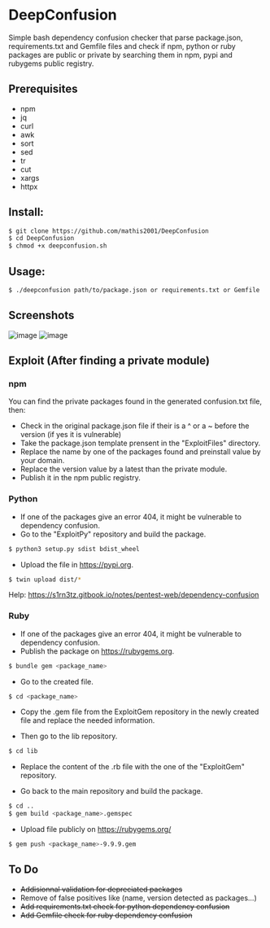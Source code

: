 # DeepConfusion
Simple bash dependency confusion checker that parse package.json, requirements.txt and Gemfile files and check if npm, python or ruby packages are public or private by searching them in npm, pypi and rubygems public registry.

## Prerequisites

- npm
- jq
- curl
- awk
- sort
- sed
- tr
- cut
- xargs
- httpx
  
## Install:
```bash
$ git clone https://github.com/mathis2001/DeepConfusion
$ cd DeepConfusion
$ chmod +x deepconfusion.sh
```

## Usage:
```bash
$ ./deepconfusion path/to/package.json or requirements.txt or Gemfile
```
## Screenshots

![image](https://github.com/mathis2001/DeepConfusion/assets/40497633/1407d924-b741-43b3-a970-50efc48dd6dd)
![image](https://github.com/mathis2001/DeepConfusion/assets/40497633/950eac0c-0457-4a13-8449-9e9f3c802221)


## Exploit (After finding a private module)

### npm
You can find the private packages found in the generated confusion.txt file, then:

- Check in the original package.json file if their is a ^ or a ~ before the version (if yes it is vulnerable)
- Take the package.json template prensent in the "ExploitFiles" directory.
- Replace the name by one of the packages found and preinstall value by your domain.
- Replace the version value by a latest than the private module.
- Publish it in the npm public registry.

### Python

- If one of the packages give an error 404, it might be vulnerable to dependency confusion.
- Go to the "ExploitPy" repository and build the package.
  
```bash
$ python3 setup.py sdist bdist_wheel
```
- Upload the file in https://pypi.org.
  
```bash
$ twin upload dist/*
``` 

Help: https://s1rn3tz.gitbook.io/notes/pentest-web/dependency-confusion

### Ruby

- If one of the packages give an error 404, it might be vulnerable to dependency confusion.
- Publish the package on https://rubygems.org.
    
```bash
$ bundle gem <package_name>
```
- Go to the created file.
    
```bash
$ cd <package_name>
```
- Copy the .gem file from the ExploitGem repository in the newly created file and replace the needed information.

- Then go to the lib repository.
 
 ```bash
 $ cd lib
 ```
 - Replace the content of the .rb file with the one of the "ExploitGem" repository.
 
 - Go back to the main repository and build the package.
 ```bash
 $ cd ..
 $ gem build <package_name>.gemspec
 ```
- Upload file publicly on https://rubygems.org/
    
 ```bash
 $ gem push <package_name>-9.9.9.gem 
 ```

## To Do

- ~~Addisionnal validation for depreciated packages~~
- Remove of false positives like (name, version detected as packages...)
- ~~Add requirements.txt check for python dependency confusion~~
- ~~Add Gemfile check for ruby dependency confusion~~
